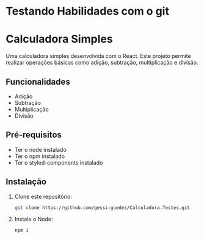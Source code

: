 # Testando Habilidades com o git
# Calculadora Simples

Uma calculadora simples desenvolvida com o React. Este projeto permite realizar operações básicas como adição, subtração, multiplicação e divisão.

## Funcionalidades

- Adição
- Subtração
- Multiplicação
- Divisão

## Pré-requisitos

- Ter o node instalado
- Ter o npm instalado 
- Ter o styled-components instalado

## Instalação

1. Clone este repositório:
   ```bash
   git clone https://github.com/gessi-guedes/Calculadora.Testes.git

2. Instale o Node:
    ```bash
   npm i
